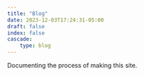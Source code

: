 ```yaml
---
title: "Blog"
date: 2023-12-03T17:24:31-05:00
draft: false
index: false
cascade:
    type: blog
---
```


Documenting the process of making this site. 
